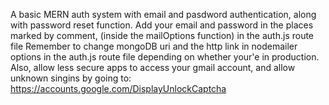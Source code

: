 A basic MERN auth system with email and pasdword authentication, along with password reset function.
Add your email and password in the places marked by comment, (inside the mailOptions function) in the auth.js route file
Remember to change mongoDB uri and the http link in nodemailer options in the auth.js route file depending on whether your'e in production. Also, allow less secure apps to access your gmail account, and allow unknown singins by going to: https://accounts.google.com/DisplayUnlockCaptcha
